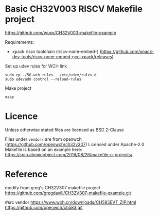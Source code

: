 


# Basic CH32V003 RISCV Makefile project
 https://github.com/wuxx/CH32V003-makefile-example

Requirements:
 - xpack riscv toolchain (riscv-none-embed-) (https://github.com/xpack-dev-tools/riscv-none-embed-gcc-xpack/releases)

Set up udev rules for WCH link
```
sudo cp ./50-wch.rules   /etc/udev/rules.d  
sudo udevadm control --reload-rules
```

Make project
```
make
```


# Licence

Unless otherwise stated files are licensed as BSD 2-Clause

Files under `vendor/` are from openwch (https://github.com/openwch/ch32v307) Licensed under Apache-2.0
Makefile is based on an example here: https://spin.atomicobject.com/2016/08/26/makefile-c-projects/

# Reference
modify from greg's CH32V307 makefile project
https://github.com/gregdavill/CH32V307-makefile-example.git

#src vendor
 https://www.wch.cn/downloads/CH583EVT_ZIP.html
 https://github.com/openwch/ch583.git